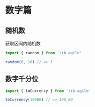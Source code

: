 # 数字篇

## 随机数

获取区间内随机数

```javascript
import { random } from 'lib-agile'

random(0, 10) // => 3
```

## 数字千分位

```javascript
import { toCurrency } from 'lib-agile'

toCurrency(10000) // => 100,00
```
